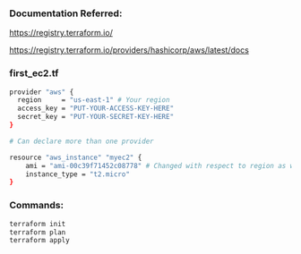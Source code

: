 ### Documentation Referred:

https://registry.terraform.io/

https://registry.terraform.io/providers/hashicorp/aws/latest/docs

### first_ec2.tf

```sh
provider "aws" {
  region     = "us-east-1" # Your region
  access_key = "PUT-YOUR-ACCESS-KEY-HERE"
  secret_key = "PUT-YOUR-SECRET-KEY-HERE"
}

# Can declare more than one provider

resource "aws_instance" "myec2" {
    ami = "ami-00c39f71452c08778" # Changed with respect to region as well
    instance_type = "t2.micro"
}
```

### Commands:

```sh
terraform init
terraform plan
terraform apply
```
